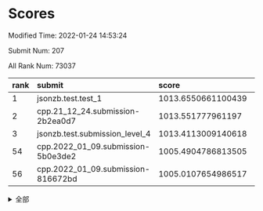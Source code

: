 # Scores

Modified Time: 2022-01-24 14:53:24

Submit Num: 207

All Rank Num: 73037

| rank |               submit               |       score        |       sigma        | pk_num |
| :--- | :--------------------------------- | :----------------- | :----------------- | :----- |
| 1    | jsonzb.test.test_1                 | 1013.6550661100439 | 0.8445905620137809 | 1411   |
| 2    | cpp.21_12_24.submission-2b2ea0d7   | 1013.551777961197  | 0.8219015526970254 | 1410   |
| 3    | jsonzb.test.submission_level_4     | 1013.4113009140618 | 0.8156416431784941 | 1413   |
| 54   | cpp.2022_01_09.submission-5b0e3de2 | 1005.4904786813505 | 0.7286719672924011 | 1411   |
| 56   | cpp.2022_01_09.submission-816672bd | 1005.0107654986517 | 0.7121068245773748 | 1411   |


<details>
<summary>全部</summary>

| rank |                 submit                 |       score        |       sigma        | pk_num |
| :--- | :------------------------------------- | :----------------- | :----------------- | :----- |
| 1    | jsonzb.test.test_1                     | 1013.6550661100439 | 0.8445905620137809 | 1411   |
| 2    | cpp.21_12_24.submission-2b2ea0d7       | 1013.551777961197  | 0.8219015526970254 | 1410   |
| 3    | jsonzb.test.submission_level_4         | 1013.4113009140618 | 0.8156416431784941 | 1413   |
| 4    | gobigger.level_3.submission_level_3_1  | 1011.9194423430075 | 0.7961413460917856 | 1407   |
| 5    | gobigger.level_3.submission_level_3_0  | 1011.8003620971901 | 0.7837162055434993 | 1414   |
| 6    | gobigger.level_3.submission_level_3_26 | 1011.146055254463  | 0.7922483371536762 | 1410   |
| 7    | gobigger.level_3.submission_level_3_38 | 1010.9711965177739 | 0.7702586241195649 | 1410   |
| 8    | gobigger.level_3.submission_level_3_45 | 1010.9210774482001 | 0.784730534272419  | 1413   |
| 9    | gobigger.level_3.submission_level_3_27 | 1010.8433792898736 | 0.7694890245813737 | 1412   |
| 10   | gobigger.level_3.submission_level_3_6  | 1010.7804710600302 | 0.7886212287889246 | 1413   |
| 11   | gobigger.level_3.submission_level_3_3  | 1010.7684313417102 | 0.7647231634816606 | 1416   |
| 12   | gobigger.level_3.submission_level_3_7  | 1010.7286061728948 | 0.7719276006142629 | 1409   |
| 13   | gobigger.level_3.submission_level_3_39 | 1010.5891337189305 | 0.7719097800761483 | 1408   |
| 14   | gobigger.level_3.submission_level_3_47 | 1010.5709885693086 | 0.7678692186978642 | 1411   |
| 15   | gobigger.level_3.submission_level_3_41 | 1010.4653635546705 | 0.7471139169137726 | 1413   |
| 16   | gobigger.level_3.submission_level_3_33 | 1010.4391632454982 | 0.7574727844909342 | 1412   |
| 17   | gobigger.level_3.submission_level_3_21 | 1010.4223523560833 | 0.7764709327698621 | 1411   |
| 18   | gobigger.level_3.submission_level_3_15 | 1010.3499517518139 | 0.7687827224458665 | 1406   |
| 19   | gobigger.level_3.submission_level_3_13 | 1010.3012456225551 | 0.7683287027724949 | 1412   |
| 20   | gobigger.level_3.submission_level_3_11 | 1010.2308121759119 | 0.7697888356670407 | 1405   |
| 21   | gobigger.level_3.submission_level_3_31 | 1010.047627674769  | 0.7566105809170547 | 1410   |
| 22   | gobigger.level_3.submission_level_3_30 | 1010.0314411368606 | 0.7717266992586049 | 1408   |
| 23   | gobigger.level_3.submission_level_3_46 | 1009.99729032699   | 0.7492596110889338 | 1410   |
| 24   | gobigger.level_3.submission_level_3_8  | 1009.9773909670321 | 0.7587974163056653 | 1412   |
| 25   | gobigger.level_3.submission_level_3_10 | 1009.8209469830065 | 0.7602173804493957 | 1409   |
| 26   | gobigger.level_3.submission_level_3_40 | 1009.759521065251  | 0.7453190075162719 | 1417   |
| 27   | gobigger.level_3.submission_level_3_28 | 1009.7104287153628 | 0.7477481467490369 | 1414   |
| 28   | gobigger.level_3.submission_level_3_14 | 1009.6996850606745 | 0.7765897575949857 | 1407   |
| 29   | gobigger.level_3.submission_level_3_20 | 1009.6171713622504 | 0.7526052580642149 | 1412   |
| 30   | gobigger.level_3.submission_level_3_34 | 1009.5772443464672 | 0.7324520263283637 | 1410   |
| 31   | gobigger.level_3.submission_level_3_17 | 1009.5565277742086 | 0.7506771764105178 | 1414   |
| 32   | gobigger.level_3.submission_level_3_48 | 1009.5564274440305 | 0.7484413950135285 | 1412   |
| 33   | gobigger.level_3.submission_level_3_49 | 1009.5064787274935 | 0.7560573309164424 | 1406   |
| 34   | gobigger.level_3.submission_level_3_42 | 1009.3738881030442 | 0.7574813256128001 | 1413   |
| 35   | gobigger.level_3.submission_level_3_22 | 1009.3552071035938 | 0.7614503171899465 | 1413   |
| 36   | gobigger.level_3.submission_level_3_16 | 1009.2564761858002 | 0.7477091504118448 | 1413   |
| 37   | gobigger.level_3.submission_level_3_35 | 1009.2562234073358 | 0.7599316811811143 | 1413   |
| 38   | gobigger.level_3.submission_level_3_2  | 1009.1935964244037 | 0.7392525578946922 | 1413   |
| 39   | gobigger.level_3.submission_level_3_36 | 1009.1657844112641 | 0.7701299006287932 | 1415   |
| 40   | gobigger.level_3.submission_level_3_37 | 1009.1548717113328 | 0.7582144280772405 | 1414   |
| 41   | gobigger.level_3.submission_level_3_4  | 1009.108497272046  | 0.7656020990036221 | 1410   |
| 42   | gobigger.level_3.submission_level_3_19 | 1009.0607616687173 | 0.745738917339384  | 1415   |
| 43   | gobigger.level_3.submission_level_3_23 | 1009.0252998455054 | 0.7509116247477092 | 1411   |
| 44   | gobigger.level_3.submission_level_3_5  | 1008.9345568174634 | 0.7525880900900974 | 1415   |
| 45   | gobigger.level_3.submission_level_3_32 | 1008.8884107506827 | 0.745873198755799  | 1417   |
| 46   | gobigger.level_3.submission_level_3_29 | 1008.8444327523121 | 0.7534371379306483 | 1410   |
| 47   | gobigger.level_3.submission_level_3_43 | 1008.8346608669234 | 0.7470104392055694 | 1415   |
| 48   | gobigger.level_3.submission_level_3_9  | 1008.6502911539076 | 0.7419545722273623 | 1414   |
| 49   | gobigger.level_3.submission_level_3_24 | 1008.6465327919759 | 0.739370974270497  | 1409   |
| 50   | gobigger.level_3.submission_level_3_44 | 1008.5009547885312 | 0.7448001026112002 | 1406   |
| 51   | gobigger.level_3.submission_level_3_25 | 1008.4015352809188 | 0.7327171707812726 | 1412   |
| 52   | gobigger.level_3.submission_level_3_18 | 1008.2260853958273 | 0.7630196993676278 | 1417   |
| 53   | gobigger.level_3.submission_level_3_12 | 1008.0568597818325 | 0.746304046395625  | 1411   |
| 54   | cpp.2022_01_09.submission-5b0e3de2     | 1005.4904786813505 | 0.7286719672924011 | 1411   |
| 55   | gobigger.level_1.submission_level_1_23 | 1005.2053098237873 | 0.7171564549331146 | 1415   |
| 56   | cpp.2022_01_09.submission-816672bd     | 1005.0107654986517 | 0.7121068245773748 | 1411   |
| 57   | gobigger.level_1.submission_level_1_35 | 1004.5208975335322 | 0.7181890749068006 | 1406   |
| 58   | gobigger.level_1.submission_level_1_7  | 1004.4033045034224 | 0.7201845863885131 | 1413   |
| 59   | gobigger.level_1.submission_level_1_22 | 1004.3731458040683 | 0.7078069378271745 | 1411   |
| 60   | gobigger.level_1.submission_level_1_32 | 1004.3631989652399 | 0.721865466792684  | 1414   |
| 61   | gobigger.level_1.submission_level_1_6  | 1004.2343241238605 | 0.71379342392843   | 1412   |
| 62   | gobigger.level_1.submission_level_1_26 | 1004.0784773620976 | 0.7246193480986124 | 1412   |
| 63   | gobigger.level_1.submission_level_1_42 | 1004.0193789950107 | 0.7252230121729674 | 1415   |
| 64   | gobigger.level_1.submission_level_1_1  | 1003.9000006252394 | 0.718979456541415  | 1416   |
| 65   | gobigger.level_1.submission_level_1_28 | 1003.7900036138282 | 0.7333586909809225 | 1408   |
| 66   | gobigger.level_1.submission_level_1_38 | 1003.7724400946041 | 0.7193014316676933 | 1414   |
| 67   | gobigger.level_1.submission_level_1_16 | 1003.7098719098573 | 0.7165257615266011 | 1410   |
| 68   | gobigger.level_1.submission_level_1_21 | 1003.7010125834893 | 0.7170628263550196 | 1409   |
| 69   | gobigger.level_1.submission_level_1_34 | 1003.6710040737576 | 0.7145056891586323 | 1405   |
| 70   | gobigger.level_1.submission_level_1_8  | 1003.6114891757778 | 0.7162591930465666 | 1408   |
| 71   | gobigger.level_1.submission_level_1_9  | 1003.5958426997622 | 0.7071159813017562 | 1416   |
| 72   | gobigger.level_1.submission_level_1_36 | 1003.5696925683428 | 0.7112234354090182 | 1411   |
| 73   | gobigger.level_1.submission_level_1_46 | 1003.5665020080586 | 0.7176976350510095 | 1408   |
| 74   | gobigger.level_1.submission_level_1_37 | 1003.5401677945504 | 0.728012098896803  | 1412   |
| 75   | gobigger.level_1.submission_level_1_0  | 1003.5058827759453 | 0.7139128999040365 | 1411   |
| 76   | gobigger.level_1.submission_level_1_4  | 1003.4907041480665 | 0.7197953045775296 | 1413   |
| 77   | gobigger.level_1.submission_level_1_3  | 1003.4337353418946 | 0.7222972808982868 | 1412   |
| 78   | gobigger.level_1.submission_level_1_2  | 1003.4319381486525 | 0.7217783866548052 | 1413   |
| 79   | gobigger.level_1.submission_level_1_5  | 1003.3947570276993 | 0.7236630642195144 | 1413   |
| 80   | gobigger.level_1.submission_level_1_41 | 1003.3924362338536 | 0.7105125474762187 | 1411   |
| 81   | gobigger.level_1.submission_level_1_10 | 1003.3877052477615 | 0.7225802854791749 | 1410   |
| 82   | gobigger.level_1.submission_level_1_27 | 1003.3053829319838 | 0.7155732005781533 | 1405   |
| 83   | gobigger.level_1.submission_level_1_25 | 1003.2280521829902 | 0.7080298360745658 | 1412   |
| 84   | gobigger.level_1.submission_level_1_11 | 1003.2250663996648 | 0.7084162085044712 | 1411   |
| 85   | gobigger.level_1.submission_level_1_40 | 1003.2021696582332 | 0.7122902687456831 | 1406   |
| 86   | gobigger.level_1.submission_level_1_43 | 1003.195351859663  | 0.7234245120171424 | 1412   |
| 87   | gobigger.level_1.submission_level_1_12 | 1003.1891101876713 | 0.7139724650221653 | 1408   |
| 88   | gobigger.level_1.submission_level_1_48 | 1003.0625865877962 | 0.7144087664750077 | 1405   |
| 89   | gobigger.level_1.submission_level_1_20 | 1003.0159731570232 | 0.7065987699584686 | 1412   |
| 90   | gobigger.level_1.submission_level_1_49 | 1002.9286689477622 | 0.7152243996492482 | 1408   |
| 91   | gobigger.level_1.submission_level_1_19 | 1002.913624961226  | 0.7104709719981739 | 1410   |
| 92   | gobigger.level_1.submission_level_1_44 | 1002.8364018028158 | 0.7118184766773624 | 1414   |
| 93   | gobigger.level_1.submission_level_1_45 | 1002.7401133882333 | 0.7130738294701023 | 1408   |
| 94   | gobigger.level_1.submission_level_1_33 | 1002.6957908058367 | 0.7138921723834211 | 1415   |
| 95   | gobigger.level_1.submission_level_1_30 | 1002.694578718865  | 0.7208338351208083 | 1406   |
| 96   | gobigger.level_1.submission_level_1_14 | 1002.5668779848301 | 0.721362705792003  | 1412   |
| 97   | gobigger.level_1.submission_level_1_39 | 1002.5127438588355 | 0.7076990519525808 | 1411   |
| 98   | gobigger.level_1.submission_level_1_29 | 1002.5018508127429 | 0.709952947402233  | 1413   |
| 99   | gobigger.level_1.submission_level_1_17 | 1002.4619976166367 | 0.7168675266525869 | 1406   |
| 100  | gobigger.level_1.submission_level_1_15 | 1002.329884334006  | 0.7145869280153151 | 1412   |
| 101  | gobigger.level_1.submission_level_1_18 | 1002.3133343100762 | 0.7118984678648486 | 1412   |
| 102  | gobigger.level_1.submission_level_1_47 | 1002.3009393812471 | 0.7162606385222504 | 1415   |
| 103  | gobigger.level_1.submission_level_1_24 | 1002.208814802787  | 0.700741191758511  | 1414   |
| 104  | gobigger.level_1.submission_level_1_31 | 1002.207895130775  | 0.7053146492375806 | 1413   |
| 105  | gobigger.level_1.submission_level_1_13 | 1001.9124845795145 | 0.7046824174987728 | 1412   |
| 106  | gobigger.random.submission_random_16   | 997.4617648221912  | 0.7051307579878205 | 1410   |
| 107  | gobigger.random.submission_random_14   | 997.3374572148782  | 0.7074676900912952 | 1414   |
| 108  | gobigger.random.submission_random_41   | 997.0323799063469  | 0.7047021774883215 | 1410   |
| 109  | gobigger.random.submission_random_26   | 996.9631754392914  | 0.6996970424314114 | 1413   |
| 110  | gobigger.random.submission_random_18   | 996.8640138503623  | 0.7096840834595198 | 1408   |
| 111  | gobigger.random.submission_random_27   | 996.8289822729637  | 0.7061541544865605 | 1409   |
| 112  | gobigger.random.submission_random_28   | 996.7927619329635  | 0.7168237983570767 | 1414   |
| 113  | gobigger.random.submission_random_20   | 996.3971536418577  | 0.7165152447670055 | 1410   |
| 114  | gobigger.random.submission_random_24   | 996.3648981571733  | 0.7216397394485002 | 1408   |
| 115  | gobigger.random.submission_random_44   | 996.3275255481398  | 0.7084771703799497 | 1414   |
| 116  | gobigger.random.submission_random_45   | 996.3036116989812  | 0.7237696057972882 | 1410   |
| 117  | gobigger.random.submission_random_21   | 996.2500027179185  | 0.705598810842661  | 1416   |
| 118  | gobigger.random.submission_random_12   | 996.2460801069371  | 0.7121199905663018 | 1412   |
| 119  | gobigger.random.submission_random_31   | 996.2252753037362  | 0.7151039358730896 | 1407   |
| 120  | gobigger.random.submission_random_23   | 996.1843023100902  | 0.7108395174089742 | 1415   |
| 121  | gobigger.random.submission_random_13   | 996.1491874876898  | 0.7157159779232067 | 1407   |
| 122  | gobigger.random.submission_random_42   | 996.1450393890592  | 0.7099059972451943 | 1410   |
| 123  | gobigger.random.submission_random_9    | 996.1273971081886  | 0.7228475931902472 | 1407   |
| 124  | gobigger.random.submission_random_17   | 996.0931084825972  | 0.7234776148997406 | 1410   |
| 125  | gobigger.random.submission_random_11   | 996.0448581320032  | 0.7073036992327774 | 1413   |
| 126  | gobigger.random.submission_random_22   | 995.9527216833894  | 0.7208662869537718 | 1408   |
| 127  | gobigger.random.submission_random_8    | 995.9404851328968  | 0.7194300364522208 | 1409   |
| 128  | gobigger.random.submission_random_33   | 995.940471536511   | 0.7137310302750645 | 1406   |
| 129  | gobigger.random.submission_random_1    | 995.9372243363364  | 0.7151632182985518 | 1409   |
| 130  | gobigger.random.submission_random_10   | 995.888891214948   | 0.7239739955432971 | 1415   |
| 131  | gobigger.random.submission_random_34   | 995.7831641419672  | 0.6944544426604046 | 1407   |
| 132  | gobigger.random.submission_random_47   | 995.7511694923589  | 0.7097731884235067 | 1404   |
| 133  | gobigger.random.submission_random_49   | 995.7506671581255  | 0.7035144137390001 | 1414   |
| 134  | gobigger.random.submission_random_30   | 995.7118789854915  | 0.7203384506825812 | 1413   |
| 135  | gobigger.random.submission_random_15   | 995.6704807459288  | 0.6995230049052339 | 1419   |
| 136  | gobigger.random.submission_random_4    | 995.6071976970608  | 0.7119563442059782 | 1412   |
| 137  | gobigger.random.submission_random_6    | 995.5332389735551  | 0.7122062256913702 | 1412   |
| 138  | gobigger.random.submission_random_36   | 995.4558162619724  | 0.710356069644649  | 1409   |
| 139  | gobigger.random.submission_random_43   | 995.352492874236   | 0.7102206224006948 | 1410   |
| 140  | gobigger.random.submission_random_7    | 995.3383255244798  | 0.7156635037375503 | 1411   |
| 141  | gobigger.random.submission_random_3    | 995.2316857184155  | 0.7195822761894575 | 1412   |
| 142  | gobigger.random.submission_random_2    | 995.2226807703645  | 0.7066776919034855 | 1411   |
| 143  | gobigger.random.submission_random_38   | 995.1866386599008  | 0.6973387005136938 | 1416   |
| 144  | gobigger.random.submission_random_46   | 995.1723976690798  | 0.7197300650631443 | 1413   |
| 145  | gobigger.random.submission_random_25   | 995.1292926640363  | 0.7244268412671575 | 1413   |
| 146  | gobigger.random.submission_random_32   | 995.1031936827599  | 0.7311384471889238 | 1408   |
| 147  | gobigger.random.submission_random_48   | 995.0738364296302  | 0.7164541548171194 | 1410   |
| 148  | gobigger.random.submission_random_40   | 995.0401438995536  | 0.7206777343654833 | 1407   |
| 149  | gobigger.random.submission_random_37   | 994.9725609462354  | 0.7156689317167537 | 1414   |
| 150  | gobigger.random.submission_random_29   | 994.922451690149   | 0.702267790409203  | 1408   |
| 151  | gobigger.random.submission_random_39   | 994.8149348703387  | 0.7097029626638053 | 1412   |
| 152  | gobigger.random.submission_random_19   | 994.6094644884654  | 0.7248791461594108 | 1414   |
| 153  | gobigger.random.submission_random_5    | 994.5696234312061  | 0.7077824735430641 | 1408   |
| 154  | gobigger.random.submission_random_0    | 994.2539811336868  | 0.7192561020320618 | 1411   |
| 155  | gobigger.level_2.submission_level_2_13 | 993.9410634017711  | 0.7340855073324674 | 1412   |
| 156  | gobigger.random.submission_random_35   | 993.7595149495857  | 0.7186202434341294 | 1416   |
| 157  | gobigger.level_2.submission_level_2_38 | 993.7230207781035  | 0.7385331007435155 | 1408   |
| 158  | gobigger.level_2.submission_level_2_5  | 993.5057625444283  | 0.7504620666074336 | 1406   |
| 159  | gobigger.level_2.submission_level_2_48 | 993.3130576696398  | 0.7390664832182766 | 1416   |
| 160  | gobigger.level_2.submission_level_2_45 | 993.303175032954   | 0.7443690612883637 | 1412   |
| 161  | gobigger.level_2.submission_level_2_24 | 993.26435600032    | 0.758949956550745  | 1412   |
| 162  | gobigger.level_2.submission_level_2_19 | 993.2267605237873  | 0.7415736626450876 | 1412   |
| 163  | gobigger.level_2.submission_level_2_23 | 993.1737709285624  | 0.7240977526534612 | 1408   |
| 164  | gobigger.level_2.submission_level_2_4  | 993.1704460544141  | 0.7310746736640212 | 1415   |
| 165  | gobigger.level_2.submission_level_2_34 | 993.072007670927   | 0.7285159757706852 | 1413   |
| 166  | gobigger.level_2.submission_level_2_9  | 992.9725341320348  | 0.7307021508632789 | 1411   |
| 167  | gobigger.level_2.submission_level_2_21 | 992.9105427794672  | 0.7492954447165538 | 1413   |
| 168  | gobigger.level_2.submission_level_2_2  | 992.8338377992262  | 0.7296411565265492 | 1416   |
| 169  | gobigger.level_2.submission_level_2_35 | 992.8046912451188  | 0.7450722480120392 | 1413   |
| 170  | gobigger.level_2.submission_level_2_36 | 992.7498702673838  | 0.7542889534553504 | 1415   |
| 171  | gobigger.level_2.submission_level_2_47 | 992.5387088311228  | 0.7375315576506407 | 1411   |
| 172  | gobigger.level_2.submission_level_2_39 | 992.5192908394198  | 0.7408656791800364 | 1407   |
| 173  | gobigger.level_2.submission_level_2_32 | 992.4826728896751  | 0.7494110551576836 | 1414   |
| 174  | gobigger.level_2.submission_level_2_25 | 992.3865823296583  | 0.7347346936584654 | 1407   |
| 175  | gobigger.level_2.submission_level_2_15 | 992.338866334688   | 0.7514665640304546 | 1413   |
| 176  | gobigger.level_2.submission_level_2_22 | 992.2887182509628  | 0.7239245650326108 | 1409   |
| 177  | gobigger.level_2.submission_level_2_8  | 992.2849514481774  | 0.7572081037452599 | 1412   |
| 178  | gobigger.level_2.submission_level_2_6  | 992.1981920764388  | 0.7575787110502238 | 1409   |
| 179  | gobigger.level_2.submission_level_2_30 | 992.0748168937366  | 0.7445067094474895 | 1412   |
| 180  | gobigger.level_2.submission_level_2_17 | 992.0502395045339  | 0.7474933470597287 | 1416   |
| 181  | gobigger.level_2.submission_level_2_10 | 992.0439518118679  | 0.752352628383471  | 1417   |
| 182  | gobigger.level_2.submission_level_2_14 | 992.03553734571    | 0.7459095588753236 | 1414   |
| 183  | gobigger.level_2.submission_level_2_49 | 992.0216806175376  | 0.7373681946472612 | 1413   |
| 184  | gobigger.level_2.submission_level_2_28 | 992.0103625737057  | 0.7430551315995493 | 1412   |
| 185  | gobigger.level_2.submission_level_2_3  | 991.8918943442587  | 0.7379028680170036 | 1409   |
| 186  | gobigger.level_2.submission_level_2_12 | 991.8839731923496  | 0.7488961664688649 | 1416   |
| 187  | gobigger.level_2.submission_level_2_0  | 991.8281781282726  | 0.7552146159185316 | 1410   |
| 188  | gobigger.level_2.submission_level_2_16 | 991.8037234746406  | 0.7402905630185141 | 1403   |
| 189  | gobigger.level_2.submission_level_2_41 | 991.6866085917737  | 0.7373992828634421 | 1412   |
| 190  | gobigger.level_2.submission_level_2_42 | 991.6186056185499  | 0.7497105605566055 | 1416   |
| 191  | gobigger.level_2.submission_level_2_44 | 991.5765956726733  | 0.7437835870486942 | 1409   |
| 192  | gobigger.level_2.submission_level_2_1  | 991.5628139098244  | 0.7525746063876125 | 1416   |
| 193  | gobigger.level_2.submission_level_2_29 | 991.5552017881681  | 0.7669567033884763 | 1412   |
| 194  | gobigger.level_2.submission_level_2_40 | 991.5419064381856  | 0.7555618320639297 | 1419   |
| 195  | gobigger.level_2.submission_level_2_7  | 991.4977374193211  | 0.7392640181270241 | 1411   |
| 196  | gobigger.level_2.submission_level_2_46 | 991.485566357291   | 0.7662355460178729 | 1408   |
| 197  | gobigger.level_2.submission_level_2_20 | 991.4770802854645  | 0.7492624153740812 | 1410   |
| 198  | gobigger.level_2.submission_level_2_37 | 991.2367706281923  | 0.7573544261635375 | 1413   |
| 199  | gobigger.level_2.submission_level_2_18 | 991.1971776711956  | 0.7442885922623729 | 1405   |
| 200  | gobigger.level_2.submission_level_2_31 | 991.0235865271085  | 0.7452960536598223 | 1411   |
| 201  | gobigger.level_2.submission_level_2_26 | 990.7527005307963  | 0.7618841331234493 | 1412   |
| 202  | gobigger.level_2.submission_level_2_33 | 990.7244319936805  | 0.7595079575493769 | 1415   |
| 203  | gobigger.level_2.submission_level_2_11 | 990.6589748242968  | 0.7426025618451257 | 1415   |
| 204  | gobigger.level_2.submission_level_2_27 | 990.4697461556751  | 0.7484502397673983 | 1406   |
| 205  | gobigger.level_2.submission_level_2_43 | 990.1356535183058  | 0.7644409498773155 | 1417   |
| 206  | gobigger.none.submission_none_1        | 977.0409522743986  | 1.3453367693474962 | 1413   |
| 207  | gobigger.none.submission_none_0        | 976.8156554443929  | 1.510133803814044  | 1412   |

</details>